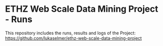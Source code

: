 ETHZ Web Scale Data Mining Project - Runs
=========================================

This repository includes the runs, results and logs of the Project: https://github.com/lukaselmer/ethz-web-scale-data-mining-project
